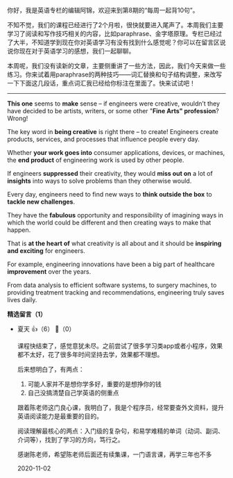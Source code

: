 你好，我是英语专栏的编辑阿锦，欢迎来到第8期的“每周一起背10句”。

不知不觉，我们的课程已经进行了2个月啦，很快就要进入尾声了。本周我们主要学习了阅读和写作技巧相关的内容，比如paraphrase、金字塔原理。专栏已经过了大半，不知道学到现在你对英语学习有没有找到什么感觉呢？你可以在留言区说说你现在对于英语学习的感想，我们一起聊聊。

本周呢，我们没有读新的文章，主要侧重讲了一些方法，因此，我们今天来做一些练习。你来试着用paraphrase的两种技巧——词汇替换和句子结构调整，来改写一下下面这几段话，重点词汇我已经给你标注在里面了。快来试试吧！

* * *

**This one** seems to **make** sense – if engineers were creative, wouldn’t they have decided to be artists, writers, or some other "**Fine Arts" profession**? Wrong!

The key word in **being creative** is right there – to create! Engineers create products, services, and processes that influence people every day.

Whether **your work goes into** consumer applications, devices, or machines, the **end product** of engineering work is used by other people.

If engineers **suppressed** their creativity, they would **miss out on** a lot of **insights** into ways to solve problems than they otherwise would.

Every day, engineers need to find new ways to **think outside the box** to **tackle new challenges**.

They have the **fabulous** opportunity and responsibility of imagining ways in which the world could be different and then creating ways to make that happen.

That is **at the heart of** what creativity is all about and it should be **inspiring and exciting** for engineers.

For example, engineering innovations have been a big part of healthcare **improvement** over the years.

From data analysis to efficient software systems, to surgery machines, to providing treatment tracking and recommendations, engineering truly saves lives daily.
<div><strong>精选留言（1）</strong></div><ul>
<li><span>夏天</span> 👍（6） 💬（0）<p>课程快结束了，感觉意犹未尽。之前尝试了很多学习类app或者小程序，效果都不太好，花了很多年时间坚持去学，效果都不理想。

后来想明白了，有两点：
1. 可能人家并不是想你学多好，重要的是想挣你的钱
2. 自己没搞清楚自己学英语的侧重点

跟着陈老师这门良心课，我明白了，我是个程序员，经常要查外文资料，提升英语阅读能力是最重要的目的。

阅读理解最核心的两点：入门级的复杂句，和易学难精的单词（动词、副词、介词等），找到了学习的方向，笃行之。

感谢陈老师，希望陈老师后面还有续集课，一门语言课，再学三年也不多</p>2020-11-02</li><br/>
</ul>